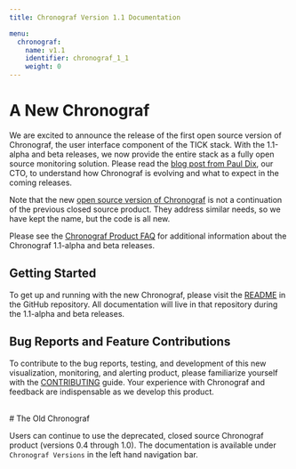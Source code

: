 ```yaml
---
title: Chronograf Version 1.1 Documentation

menu:
  chronograf:
    name: v1.1
    identifier: chronograf_1_1
    weight: 0
---
```


# A New Chronograf

We are excited to announce the release of the first open source version of Chronograf, the user interface component of the TICK stack.
With the 1.1-alpha and beta releases, we now provide the entire stack as a fully open source monitoring solution.
Please read the [blog post from Paul Dix](https://www.influxdata.com/announcing-the-new-chronograf-a-ui-for-the-tick-stack-and-a-complete-open-source-monitoring-solution), our CTO, to understand how Chronograf is evolving and what to expect in the coming releases.

Note that the new [open source version of Chronograf](https://github.com/influxdata/chronograf) is not a continuation of the previous closed source product.
They address similar needs, so we have kept the name, but the code is all new.

Please see the [Chronograf Product FAQ](/chronograf/v1.1/administration/chronograf-product-faq/) for additional information
about the Chronograf 1.1-alpha and beta releases.

## Getting Started

To get up and running with the new Chronograf, please visit the [README](https://github.com/influxdata/chronograf/blob/master/README.md) in the GitHub repository.
All documentation will live in that repository during the 1.1-alpha and beta releases.

## Bug Reports and Feature Contributions

To contribute to the bug reports, testing, and development of this new visualization, monitoring, and alerting product, please familiarize yourself with the [CONTRIBUTING](https://github.com/influxdata/chronograf/blob/master/CONTRIBUTING.md) guide.
Your experience with Chronograf and feedback are indispensable as we
develop this product.

<br>
# The Old Chronograf

Users can continue to use the deprecated, closed source Chronograf product (versions 0.4 through 1.0).
The documentation is available under `Chronograf Versions` in the left hand navigation bar.
